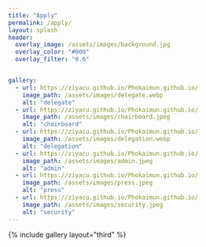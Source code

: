 ```yaml
---
title: "Apply"
permalink: /apply/
layout: splash
header:
  overlay_image: /assets/images/background.jpg
  overlay_color: "#000"
  overlay_filter: "0.6"


gallery:
  - url: https://ziyacu.github.io/Phokaimun.github.io/
    image_path: /assets/images/delegate.webp
    alt: "delegate"
  - url: https://ziyacu.github.io/Phokaimun.github.io/
    image_path: /assets/images/chairboard.jpeg
    alt: "chairboard"
  - url: https://ziyacu.github.io/Phokaimun.github.io/
    image_path: /assets/images/delegation.webp
    alt: "delegation"
  - url: https://ziyacu.github.io/Phokaimun.github.io/
    image_path: /assets/images/admin.jpeg
    alt: "admin"
  - url: https://ziyacu.github.io/Phokaimun.github.io/
    image_path: /assets/images/press.jpeg
    alt: "press"
  - url: https://ziyacu.github.io/Phokaimun.github.io/
    image_path: /assets/images/security.jpeg
    alt: "security"
---
```


{% include gallery layout="third" %}

